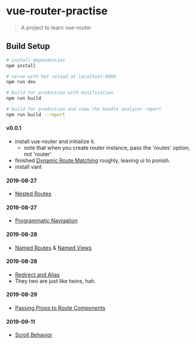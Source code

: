# vue-router-practise

> A project to learn vue-router

## Build Setup

``` bash
# install dependencies
npm install

# serve with hot reload at localhost:8080
npm run dev

# build for production with minification
npm run build

# build for production and view the bundle analyzer report
npm run build --report
```

#### v0.0.1
- install vue-router and initialize it.
    - note that when you create router instance, pass the 'routes' option, not 'router' 
- finished [Dynamic Route Matching](https://router.vuejs.org/guide/essentials/dynamic-matching.html) roughly, leaving ui to ponish.
- install vant
#### 2019-08-27
- [Nested Routes](https://router.vuejs.org/guide/essentials/nested-routes.html)
#### 2019-08-27
- [Programmatic Navigation](https://router.vuejs.org/guide/essentials/navigation.html)
#### 2019-08-28
- [Named Routes](https://router.vuejs.org/guide/essentials/named-routes.html)
& [Named Views](https://router.vuejs.org/guide/essentials/named-views.html)
#### 2019-08-28
- [Redirect and Alias](https://router.vuejs.org/guide/essentials/redirect-and-alias.html)
-  They two are just like twins, hah.
#### 2019-08-29
- [Passing Props to Route Components](https://router.vuejs.org/guide/essentials/passing-props.html)
#### 2019-09-11
- [Scroll Behavior](https://router.vuejs.org/guide/advanced/scroll-behavior.html)

